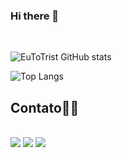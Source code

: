 ### Hi there 👋

<div style="display: inline_block"><br>

![EuToTrist GitHub stats](https://github-readme-stats.vercel.app/api?username=EuToTrist&show_icons=true&theme=dracula)

![Top Langs](https://github-readme-stats.vercel.app/api/top-langs/?username=EuToTrist&layout=compact)

</div>

 ## Contato👨‍💻

<div>
<br>
 <a href="" target="_blank"><img src="https://img.shields.io/badge/Discord-7289DA?style=for-the-badge&logo=discord&logoColor=white" target="_blank"></a> 
  <a href = ""><img src="https://img.shields.io/badge/-Gmail-%23333?style=for-the-badge&logo=gmail&logoColor=white" target="_blank"></a>
  <a href="linkedin.com/in/arthur-willyams-938659247" target="_blank"><img src="https://img.shields.io/badge/-LinkedIn-%230077B5?style=for-the-badge&logo=linkedin&logoColor=white" target="_blank"></a>
  
</div>
